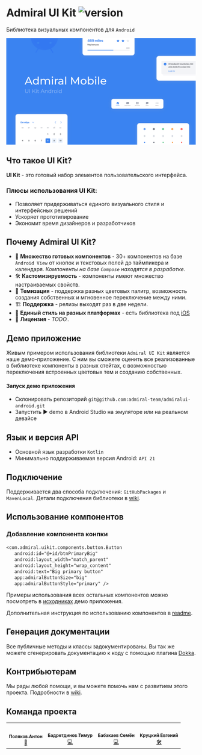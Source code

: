 # Admiral UI Kit ![version](https://img.shields.io/badge/dynamic/json.svg?label=release&url=https://raw.githubusercontent.com/admiral-team/admiralui-android/main/version.json&query=$.external_version)

Библиотека визуальных компонентов для `Android`

<p align="center">
<img src="/docs/readme-preview.png?raw=true" align="middle">
</p>

## Что такое UI Kit?
**UI Kit** - это готовый набор элементов пользовательского интерфейса. 

### Плюсы использования UI Kit:
- Позволяет придерживаться единого визуального стиля и интерфейсных решений
- Ускоряет прототипирование
- Экономит время дизайнеров и разработчиков

## Почему Admiral UI Kit?

- 💎 **Множество готовых компонентов** - 30+ компонентов на базе `Android View` от кнопок и текстовых полей до таймпикера и календаря. *Компоненты на базе `Compose` находятся в разработке.*
- 🛠 **Кастомизируемость** - компоненты имеют множество настраиваемых свойств.
- 🎨 **Темизация** - поддержка разных цветовых палитр, возможность создания собственных и мгновенное переключение между ними.
- 🏗 **Поддержка** - релизы выходят раз в две недели.
- 📱 **Единый стиль на разных платформах** - есть библиотека под [iOS](https://github.com/admiral-team/admiralui-ios)
- 📄 **Лицензия** - *TODO..*

## Демо приложение
Живым примером использования библиотеки `Admiral UI Kit` является наше демо-приложение. С ним вы сможете оценить все реализованные в библиотеке компоненты в разных стейтах, с возможностью переключения встроенных цветовых тем и созданию собственных.

#### Запуск демо приложения
- Склонировать репозиторий `git@github.com:admiral-team/admiralui-android.git`
- Запустить ▶︎ demo в Android Studio на эмуляторе или на реальном девайсе

## Язык и версия API
- Основной язык разработки `Kotlin`
- Минимально поддерживаемая версия Android: `API 21`

## Подключение
Поддерживается два способа подключения: `GitHubPackages` и `MavenLocal`.
Детали подключения библиотеки в [wiki](https://github.com/admiral-team/admiralui-android/wiki/%D0%9F%D0%BE%D0%B4%D0%BA%D0%BB%D1%8E%D1%87%D0%B5%D0%BD%D0%B8%D0%B5-%D0%B1%D0%B8%D0%B1%D0%BB%D0%B8%D0%BE%D1%82%D0%B5%D0%BA%D0%B8).

## Использование компонентов

### Добавление компонента конпки
```
<com.admiral.uikit.components.button.Button
   android:id="@+id/btnPrimaryBig"
   android:layout_width="match_parent"
   android:layout_height="wrap_content"
   android:text="Big primary button"
   app:admiralButtonSize="big"
   app:admiralButtonStyle="primary" />
```

Примеры использования всех остальных компонентов можно посмотреть в [исходниках](https://github.com/admiral-team/admiralui-android/tree/develop/demo) демо приложения.

Дополнительная инструкция по использованию компонентов в [readme](docs/COMPONENTS_USAGE.md).

## Генерация документации
Все публичные методы и классы задокументированы. Вы так же можете сгенерировать документацию к коду с помощью плагина [Dokka](https://github.com/Kotlin/dokka).

## Контрибьютерам
Мы рады любой помощи, и вы можете помочь нам с развитием этого проекта. Подробности в [wiki](https://github.com/admiral-team/admiralui-android/wiki/%D0%9A%D0%BE%D0%BD%D1%82%D1%80%D0%B8%D0%B1%D1%8C%D1%8E%D1%82%D0%B5%D1%80%D0%B0%D0%BC).

## Команда проекта
<table>
  <tr>
    <td align="center"><a href="https://github.com/ton252"><img src="https://avatars.githubusercontent.com/u/13065321?v=4" width="80px;" alt="" /><br /><sub><b>Поляков Антон</b></sub></a><br /><a href="https://github.com/admiral-team/admiralui-android/commits?author=ton252" title="Code">👑</a></td>
    <td align="center"><a href="https://github.com/timbaton"><img src="https://avatars.githubusercontent.com/u/20974161?v=4" width="80px;" alt="" /><br /><sub><b>Бадретдинов Тимур</b></sub></a><br /><a href="https://github.com/admiral-team/admiralui-android/commits?author=timbaton" title="Code">💻</a></td>
    <td align="center"><a href="https://github.com/Samuel-Unknown"><img src="https://avatars.githubusercontent.com/u/4298267?v=4" width="80px;" alt="" /><br /><sub><b>Бабакаев Семён</b></sub></a><br /><a href="https://github.com/admiral-team/admiralui-android/commits?author=Samuel-Unknown" title="Code">💻</a></td>
    <td align="center"><a href="https://github.com/Evgeniy-93"><img src="https://avatars.githubusercontent.com/u/101252323?v=4" width="80px;" alt="" /><br /><sub><b>Круцкий Евгений</b></sub></a><br /><a href="https://github.com/admiral-team/admiralui-android/commits?author=Evgeniy-93" title="Code">🛠</a></td>
  </tr>
</table>
